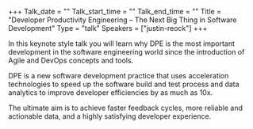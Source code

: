 +++
Talk_date = ""
Talk_start_time = ""
Talk_end_time = ""
Title = "Developer Productivity Engineering – The Next Big Thing in Software Development"
Type = "talk"
Speakers = ["justin-reock"]
+++

In this keynote style talk you will learn why DPE is the most important development in the software engineering world since the introduction of Agile and DevOps concepts and tools.

DPE is a new software development practice that uses acceleration technologies to speed up the software build and test process and data analytics to improve developer efficiencies by as much as 10x.

The ultimate aim is to achieve faster feedback cycles, more reliable and actionable data, and a highly satisfying developer experience. 